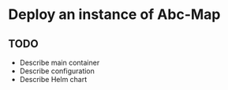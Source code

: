 # Deploy an instance of Abc-Map

## TODO

- Describe main container
- Describe configuration
- Describe Helm chart
